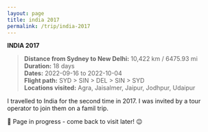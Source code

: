 ```yaml
---
layout: page
title: india 2017
permalink: /trip/india-2017
---
```


<b>INDIA 2017</b>

<blockquote><b>Distance from Sydney to New Delhi:</b> 10,422 km / 6475.93 mi<br />
<b>Duration:</b> 18 days<br />
<b>Dates:</b> 2022-09-16 to 2022-10-04 <br />
<b>Flight path:</b> SYD > SIN > DEL > SIN > SYD <br />
<b>Locations visited:</b> Agra, Jaisalmer, Jaipur, Jodhpur, Udaipur </blockquote>

I travelled to India for the second time in 2017. I was invited by a tour operator to join them on a famil trip. 

🚧 Page in progress - come back to visit later! 😉

<style>
  .wrapper {
    max-width: 58em;
  }
</style>